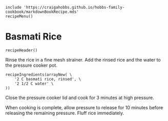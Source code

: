 ~~~ markdown-script
include 'https://craigahobbs.github.io/hobbs-family-cookbook/markdownBookRecipe.mds'
recipeMenu()
~~~

# Basmati Rice

~~~ markdown-script
recipeHeader()
~~~

Rinse the rice in a fine mesh strainer. Add the rinsed rice and the water to the pressure cooker pot.

~~~ markdown-script
recipeIngredients(arrayNew( \
    '2 C basmati rice, rinsed', \
    '2 1/2 C water' \
))
~~~

Close the pressure cooker lid and cook for 3 minutes at high pressure.

When cooking is complete, allow pressure to release for 10 minutes before releasing the remaining
pressure. Fluff rice immediately.
